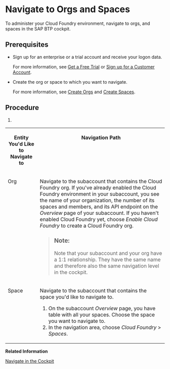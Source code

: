<!-- loio5bf87353bf994819b8803e5910d8450f -->

# Navigate to Orgs and Spaces

To administer your Cloud Foundry environment, navigate to orgs, and spaces in the SAP BTP cockpit.



<a name="loio5bf87353bf994819b8803e5910d8450f__prereq_uww_m2c_nbb"/>

## Prerequisites

-   Sign up for an enterprise or a trial account and receive your logon data.

    For more information, see [Get a Free Trial](../20-getting-started/Getting_a_Global_Account_d61c281.md#loio42e7e54590424e65969fced1acd47694) or [Sign up for a Customer Account](../20-getting-started/Getting_a_Global_Account_d61c281.md#loioa71a081b39e343e097046bf487f57af3).

-   Create the org or space to which you want to navigate.

    For more information, see [Create Orgs](Create_Orgs_a9b1f54.md) and [Create Spaces](Create_Spaces_2f6ed22.md).




<a name="loio5bf87353bf994819b8803e5910d8450f__steps_amh_d2c_nbb"/>

## Procedure

1.  
<table>
<tr>
<th valign="top">

Entity You'd Like to Navigate to



</th>
<th valign="top">

Navigation Path



</th>
</tr>
<tr>
<td valign="top">

Org



</td>
<td valign="top">

Navigate to the subaccount that contains the Cloud Foundry org. If you've already enabled the Cloud Foundry environment in your subaccount, you see the name of your organization, the number of its spaces and members, and its API endpoint on the *Overview* page of your subaccount. If you haven't enabled Cloud Foundry yet, choose *Enable Cloud Foundry* to create a Cloud Foundry org.

> ### Note:  
> Note that your subaccount and your org have a 1:1 relationship. They have the same name and therefore also the same navigation level in the cockpit.



</td>
</tr>
<tr>
<td valign="top">

Space



</td>
<td valign="top">

Navigate to the subaccount that contains the space you'd like to navigate to.

1.  On the subaccount *Overview* page, you have table with all your spaces. Choose the space you want to navigate to.
2.  In the navigation area, choose *Cloud Foundry* \> *Spaces*.



</td>
</tr>
</table>


**Related Information**  


[Navigate in the Cockpit](Navigate_in_the_Cockpit_0874895.md "Learn how to navigate to your global accounts and subaccounts in the SAP BTP cockpit.")

